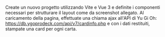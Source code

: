 Create un nuovo progetto utilizzando Vite e Vue 3 e definite i componenti necessari per strutturare il layout come da screenshot allegato.
Al caricamento della pagina, effettuate una chiama ajax all'API di Yu Gi Oh: https://db.ygoprodeck.com/api/v7/cardinfo.php e con i dati restituiti, stampate una card per ogni carta.